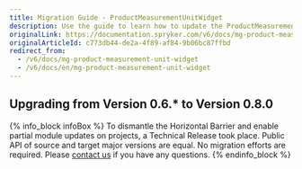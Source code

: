 ```yaml
---
title: Migration Guide - ProductMeasurementUnitWidget
description: Use the guide to learn how to update the ProductMeasurementUnitWidget module.
originalLink: https://documentation.spryker.com/v6/docs/mg-product-measurement-unit-widget
originalArticleId: c773db44-de2a-4f89-af84-9b06bc87ffbd
redirect_from:
  - /v6/docs/mg-product-measurement-unit-widget
  - /v6/docs/en/mg-product-measurement-unit-widget
---
```


## Upgrading from Version 0.6.* to Version 0.8.0

{% info_block infoBox %}
To dismantle the Horizontal Barrier and enable partial module updates on projects, a Technical Release took place. Public API of source and target major versions are equal. No migration efforts are required. Please [contact us](https://spryker.com/en/support/) if you have any questions.
{% endinfo_block %}
